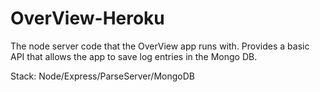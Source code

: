 # OverView-Heroku

The node server code that the OverView app runs with. Provides a basic API that allows the app to save log entries in the Mongo DB.

Stack: Node/Express/ParseServer/MongoDB


